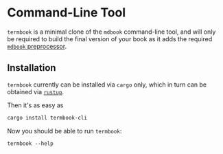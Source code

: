 # Command-Line Tool

`termbook` is a minimal clone of the `mdbook` command-line tool, and will only
be required to build the final version of your book as it adds the required
[`mdbook` preprocessor][mdbook-preprocessor].

[mdbook-preprocessor]: https://rust-lang-nursery.github.io/mdBook/for_developers/preprocessors.html

## Installation

`termbook` currently can be installed via `cargo` only, which in turn can be obtained
via [`rustup`][rustup].

Then it's as easy as

```bash
cargo install termbook-cli
```

Now you should be able to run `termbook`:

```bash,exec
termbook --help
```

[rustup]: http://rustup.rs/ 
